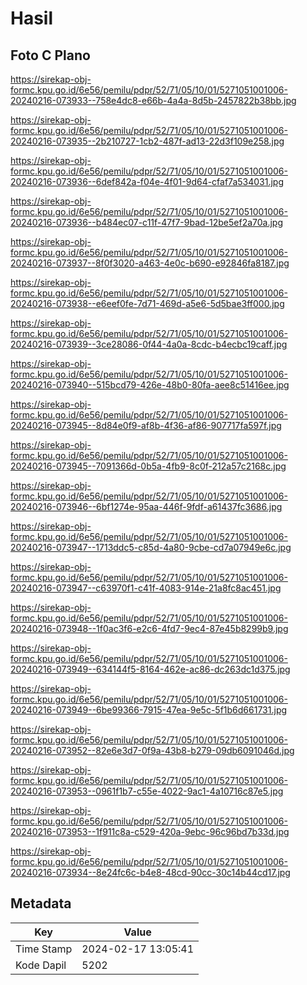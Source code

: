 # Hasil

## Foto C Plano

https://sirekap-obj-formc.kpu.go.id/6e56/pemilu/pdpr/52/71/05/10/01/5271051001006-20240216-073933--758e4dc8-e66b-4a4a-8d5b-2457822b38bb.jpg

https://sirekap-obj-formc.kpu.go.id/6e56/pemilu/pdpr/52/71/05/10/01/5271051001006-20240216-073935--2b210727-1cb2-487f-ad13-22d3f109e258.jpg

https://sirekap-obj-formc.kpu.go.id/6e56/pemilu/pdpr/52/71/05/10/01/5271051001006-20240216-073936--6def842a-f04e-4f01-9d64-cfaf7a534031.jpg

https://sirekap-obj-formc.kpu.go.id/6e56/pemilu/pdpr/52/71/05/10/01/5271051001006-20240216-073936--b484ec07-c11f-47f7-9bad-12be5ef2a70a.jpg

https://sirekap-obj-formc.kpu.go.id/6e56/pemilu/pdpr/52/71/05/10/01/5271051001006-20240216-073937--8f0f3020-a463-4e0c-b690-e92846fa8187.jpg

https://sirekap-obj-formc.kpu.go.id/6e56/pemilu/pdpr/52/71/05/10/01/5271051001006-20240216-073938--e6eef0fe-7d71-469d-a5e6-5d5bae3ff000.jpg

https://sirekap-obj-formc.kpu.go.id/6e56/pemilu/pdpr/52/71/05/10/01/5271051001006-20240216-073939--3ce28086-0f44-4a0a-8cdc-b4ecbc19caff.jpg

https://sirekap-obj-formc.kpu.go.id/6e56/pemilu/pdpr/52/71/05/10/01/5271051001006-20240216-073940--515bcd79-426e-48b0-80fa-aee8c51416ee.jpg

https://sirekap-obj-formc.kpu.go.id/6e56/pemilu/pdpr/52/71/05/10/01/5271051001006-20240216-073945--8d84e0f9-af8b-4f36-af86-907717fa597f.jpg

https://sirekap-obj-formc.kpu.go.id/6e56/pemilu/pdpr/52/71/05/10/01/5271051001006-20240216-073945--7091366d-0b5a-4fb9-8c0f-212a57c2168c.jpg

https://sirekap-obj-formc.kpu.go.id/6e56/pemilu/pdpr/52/71/05/10/01/5271051001006-20240216-073946--6bf1274e-95aa-446f-9fdf-a61437fc3686.jpg

https://sirekap-obj-formc.kpu.go.id/6e56/pemilu/pdpr/52/71/05/10/01/5271051001006-20240216-073947--1713ddc5-c85d-4a80-9cbe-cd7a07949e6c.jpg

https://sirekap-obj-formc.kpu.go.id/6e56/pemilu/pdpr/52/71/05/10/01/5271051001006-20240216-073947--c63970f1-c41f-4083-914e-21a8fc8ac451.jpg

https://sirekap-obj-formc.kpu.go.id/6e56/pemilu/pdpr/52/71/05/10/01/5271051001006-20240216-073948--1f0ac3f6-e2c6-4fd7-9ec4-87e45b8299b9.jpg

https://sirekap-obj-formc.kpu.go.id/6e56/pemilu/pdpr/52/71/05/10/01/5271051001006-20240216-073949--634144f5-8164-462e-ac86-dc263dc1d375.jpg

https://sirekap-obj-formc.kpu.go.id/6e56/pemilu/pdpr/52/71/05/10/01/5271051001006-20240216-073949--6be99366-7915-47ea-9e5c-5f1b6d661731.jpg

https://sirekap-obj-formc.kpu.go.id/6e56/pemilu/pdpr/52/71/05/10/01/5271051001006-20240216-073952--82e6e3d7-0f9a-43b8-b279-09db6091046d.jpg

https://sirekap-obj-formc.kpu.go.id/6e56/pemilu/pdpr/52/71/05/10/01/5271051001006-20240216-073953--0961f1b7-c55e-4022-9ac1-4a10716c87e5.jpg

https://sirekap-obj-formc.kpu.go.id/6e56/pemilu/pdpr/52/71/05/10/01/5271051001006-20240216-073953--1f911c8a-c529-420a-9ebc-96c96bd7b33d.jpg

https://sirekap-obj-formc.kpu.go.id/6e56/pemilu/pdpr/52/71/05/10/01/5271051001006-20240216-073934--8e24fc6c-b4e8-48cd-90cc-30c14b44cd17.jpg


## Metadata

| Key        | Value               |
| ---------- | ------------------- |
| Time Stamp | 2024-02-17 13:05:41 |
| Kode Dapil | 5202                |



